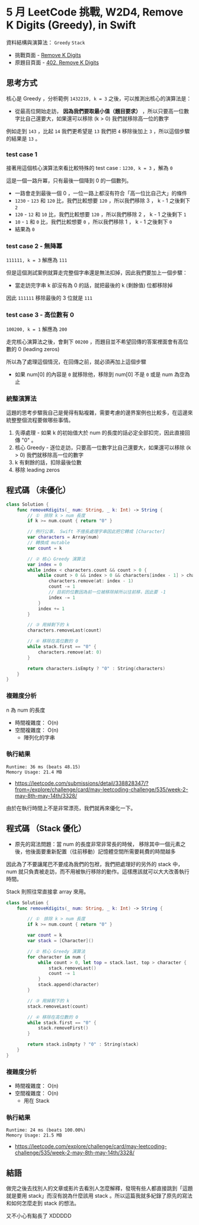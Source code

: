 # 5 月 LeetCode 挑戰, W2D4, Remove K Digits (Greedy), in Swift

資料結構與演算法： `Greedy` `Stack`

- 挑戰頁面 - [Remove K Digits](https://leetcode.com/explore/challenge/card/may-leetcoding-challenge/535/week-2-may-8th-may-14th/3328/)
- 原題目頁面 - [402. Remove K Digits](https://leetcode.com/problems/remove-k-digits/)

## 思考方式

核心是 Greedy ，分析範例 `1432219, k = 3` 之後，可以推測出核心的演算法是：

- 從最高位開始走訪， **因為我們要取最小值（題目要求）** ，所以只要高一位數字比自己還要大，如果還可以移除 (k > 0) 我們就移除高一位的數字

例如走到 `143` ，比起 `14` 我們更希望是 `13` 我們把 `4` 移除後加上 `3` ，所以這個步驟的結果是 `13` 。

### test case 1

接著用這個核心演算法來看比較特殊的 test case : `1230, k = 3` ，解為 `0`

這是一個一路升冪，只有最後一個降到 0 的一個數列。

- 一路會走到最後一個 0 ，一位一路上都沒有符合「高一位比自己大」的條件
- `1230` - `123` 和 `120` 比，我們比較想要 `120` ，所以我們移除 3 ， k - 1 之後剩下 `2`
- `120` - `12` 和 `10` 比，我們比較想要 `120` ，所以我們移除 2 ， k - 1 之後剩下 `1`
- `10` - `1` 和 `0` 比，我們比較想要 `0` ，所以我們移除 1 ， k - 1 之後剩下 `0`
- 結果為 `0`

### test case 2 - 無降冪

`111111, k = 3` 解應為 `111`

但是這個測試案例就算走完整個字串還是無法扣掉，因此我們要加上一個步驟：

- 當走訪完字串 k 卻沒有為 0 的話，就把最後的 k (剩餘值) 位都移除掉

因此 `111111` 移除最後的 3 位就是 `111`

### test case 3 - 高位數有 0

`100200, k = 1` 解應為 `200`

走完核心演算法之後，會剩下 `00200` ，而題目並不希望回傳的答案裡面會有高位數的 0 (leading zeros)

所以為了處理這個情況，在回傳之前，就必須再加上這個步驟

- 如果 num[0] 的內容是 `0` 就移除他，移除到 num[0] 不是 `0` 或是 num 為空為止

### 統整演算法

這題的思考步驟我自己是覺得有點複雜，需要考慮的邊界案例也比較多，在這邊來統整整個流程要做哪些事情。

1. 先導處理 - 如果 k 的初始值大於 num 的長度的話必定全部扣完，因此直接回傳 "0" 。
2. 核心 Greedy - 逐位走訪，只要高一位數字比自己還要大，如果還可以移除 (k > 0) 我們就移除高一位的數字
3. k 有剩餘的話，扣除最後位數
4. 移除 leading zeros

## 程式碼 （未優化）

``` swift
class Solution {
    func removeKdigits(_ num: String, _ k: Int) -> String {
        // ①　排除 k > num 長度
        if k >= num.count { return "0" }

        // 例行公事， Swift 不擅長處理字串因此把它轉成 [Character]
        var characters = Array(num)
        // 轉換成 mutable
        var count = k

        // ② 核心 Greedy 演算法
        var index = 0
        while index < characters.count && count > 0 {
            while count > 0 && index > 0 && characters[index - 1] > characters[index] {
                characters.remove(at: index - 1)
                count -= 1
                // 目前的位數因為前一位被移除掉所以往前移，因此要 -1
                index -= 1
            }
            index += 1
        }

        // ③ 用掉剩下的 k
        characters.removeLast(count)

        // ④ 移除在高位數的 0
        while stack.first == "0" {
            characters.remove(at: 0)
        }

        return characters.isEmpty ? "0" : String(characters)
    }
}
```

### 複雜度分析

n 為 num 的長度

- 時間複雜度： O(n)
- 空間複雜度： O(n)
  - 陣列化的字串

### 執行結果

``` text
Runtime: 36 ms (beats 48.15)
Memory Usage: 21.4 MB
```

- <https://leetcode.com/submissions/detail/338828347/?from=/explore/challenge/card/may-leetcoding-challenge/535/week-2-may-8th-may-14th/3328/>

由於在執行時間上不是非常漂亮，我們就再來優化一下。

## 程式碼 （Stack 優化）

- 原先的寫法問題：當 num 的長度非常非常長的時候， 移除其中一個元素之後，他後面要重新配置（往前移動）記憶體空間所需要耗費的時間越多

因此為了不要讓尾巴不要成為我們的包袱，我們把處理好的另外的 stack 中，num 就只負責被走訪，而不用被執行移除的動作。這樣應該就可以大大改善執行時間。

Stack 則照往常直接拿 array 來用。

``` swift
class Solution {
    func removeKdigits(_ num: String, _ k: Int) -> String {

        // ①　排除 k > num 長度
        if k >= num.count { return "0" }

        var count = k
        var stack = [Character]()

        // ② 核心 Greedy 演算法
        for character in num {
            while count > 0, let top = stack.last, top > character {
                stack.removeLast()
                count -= 1
            }
            stack.append(character)
        }

        // ③ 用掉剩下的 k
        stack.removeLast(count)

        // ④ 移除在高位數的 0
        while stack.first == "0" {
            stack.removeFirst()
        }

        return stack.isEmpty ? "0" : String(stack)
    }
}

```

### 複雜度分析

- 時間複雜度： O(n)
- 空間複雜度： O(n)
  - 用在 Stack

### 執行結果

``` text
Runtime: 24 ms (beats 100.00%)
Memory Usage: 21.5 MB
```

- <https://leetcode.com/explore/challenge/card/may-leetcoding-challenge/535/week-2-may-8th-may-14th/3328/>

## 結語

做完之後去找別人的文章或影片去看別人怎麼解釋，發現有些人都直接跳到「這題就是要用 stack」而沒有說為什麼該用 stack 。所以這篇我就多紀錄了原先的寫法和如何怎麼走到 stack 的想法。

又不小心有點長了 XDDDDD
